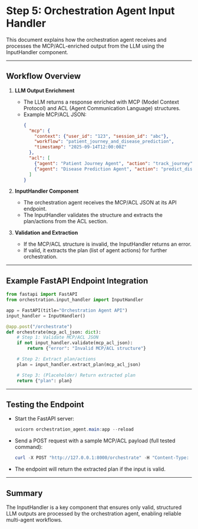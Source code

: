 # Step 5: Orchestration Agent Input Handler

This document explains how the orchestration agent receives and processes the MCP/ACL-enriched output from the LLM using the InputHandler component.

---

## Workflow Overview

1. **LLM Output Enrichment**
   - The LLM returns a response enriched with MCP (Model Context Protocol) and ACL (Agent Communication Language) structures.
   - Example MCP/ACL JSON:
     ```json
     {
       "mcp": {
         "context": {"user_id": "123", "session_id": "abc"},
         "workflow": "patient_journey_and_disease_prediction",
         "timestamp": "2025-09-14T12:00:00Z"
       },
       "acl": [
         {"agent": "Patient Journey Agent", "action": "track_journey", "params": {"patient_id": "123"}},
         {"agent": "Disease Prediction Agent", "action": "predict_disease", "params": {"symptoms": ["cough", "fever"]}}
       ]
     }
     ```

2. **InputHandler Component**
   - The orchestration agent receives the MCP/ACL JSON at its API endpoint.
   - The InputHandler validates the structure and extracts the plan/actions from the ACL section.

3. **Validation and Extraction**
   - If the MCP/ACL structure is invalid, the InputHandler returns an error.
   - If valid, it extracts the plan (list of agent actions) for further orchestration.

---

## Example FastAPI Endpoint Integration

```python
from fastapi import FastAPI
from orchestration.input_handler import InputHandler

app = FastAPI(title="Orchestration Agent API")
input_handler = InputHandler()

@app.post("/orchestrate")
def orchestrate(mcp_acl_json: dict):
    # Step 1: Validate MCP/ACL JSON
    if not input_handler.validate(mcp_acl_json):
        return {"error": "Invalid MCP/ACL structure"}

    # Step 2: Extract plan/actions
    plan = input_handler.extract_plan(mcp_acl_json)

    # Step 3: (Placeholder) Return extracted plan
    return {"plan": plan}
```

---


## Testing the Endpoint

- Start the FastAPI server:
  ```powershell
  uvicorn orchestration_agent.main:app --reload
  ```

- Send a POST request with a sample MCP/ACL payload (full tested command):
  ```powershell
  curl -X POST "http://127.0.0.1:8000/orchestrate" -H "Content-Type: application/json" -d "{\"mcp\": {\"context\": {\"user_id\": \"123\", \"session_id\": \"abc\"}, \"workflow\": \"patient_journey_and_disease_prediction\", \"timestamp\": \"2025-09-14T12:00:00Z\"}, \"acl\": [{\"agent\": \"Patient Journey Agent\", \"action\": \"track_journey\", \"params\": {\"patient_id\": \"123\"}}, {\"agent\": \"Disease Prediction Agent\", \"action\": \"predict_disease\", \"params\": {\"symptoms\": [\"cough\", \"fever\"]}}]}"
  ```

- The endpoint will return the extracted plan if the input is valid.

---

## Summary

The InputHandler is a key component that ensures only valid, structured LLM outputs are processed by the orchestration agent, enabling reliable multi-agent workflows.
